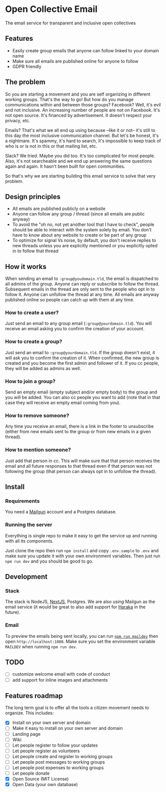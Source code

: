 # Open Collective Email

The email service for transparent and inclusive open collectives

## Features

- Easily create group emails that anyone can follow linked to your domain name
- Make sure all emails are published online for anyone to follow
- GDPR friendly

## The problem

So you are starting a movement and you are self organizing in different working groups. That's the way to go! But how do you manage communications within and between those groups?
Facebook? Well, it's evil and not inclusive. An increasing number of people are not on Facebook. It's not open source. It's financed by advertisement. It doesn't respect your privacy, etc.

Emails? That's what we all end up using because –like it or not– it's still to this day the most inclusive communication channel. But let's be honest, it's a nightmare. It's spammy, it's hard to search, it's impossible to keep track of who is or is not in this or that mailing list, etc.

Slack? We tried. Maybe you did too. It's too complicated for most people. Also, it's not searcheable and we end up answering the same questions again and again. It hasn't been built for open communities.

So that's why we are starting building this email service to solve that very problem.

## Design principles

- All emails are published publicly on a website
- Anyone can follow any group / thread (since all emails are public anyway)
- To avoid the "oh no, not yet another tool that I have to check", people should be able to interact with the system solely by email. You don't have to know about any website to create or be part of any group
- To optimize for signal Vs noise, by default, you don't receive replies to new threads unless you are explicitly mentioned or you explicitly opted in to follow that thread

## How it works

When sending an email to `:group@youdomain.tld`, the email is dispatched to all admins of the group. Anyone can reply or subscribe to follow the thread. Subsequent emails in the thread are only sent to the people who opt in to follow it. Anyone can unfollow the thread at any time. All emails are anyway published online so people can catch up with them at any time.

### How to create a user?

Just send an email to any group email (`:group@yourdomain.tld`). You will receive an email asking you to confirm the creation of your account.

### How to create a group?

Just send an email to `:group@yourdomain.tld`. If the group doesn't exist, it will ask you to confirm the creation of it. When confirmed, the new group is created and you become the first admin and follower of it. If you cc people, they will be added as admins as well.

### How to join a group?

Send an empty email (empty subject and/or empty body) to the group and you will be added. You can also cc people you want to add (note that in that case they will receive an empty email coming from you).

### How to remove someone?

Any time you receive an email, there is a link in the footer to unsubscribe (either from new emails sent to the group or from new emails in a given thread).

### How to mention someone?

Just add that person in cc. This will make sure that that person receives the email and all future responses to that thread even if that person was not following the group (that person can always opt in to unfollow the thread).

## Install

### Requirements

You need a [Mailgun](https://mailgun.com) account and a Postgres database.

### Running the server

Everything is single repo to make it easy to get the service up and running with all its components.

Just clone the repo then run `npm install` and copy `.env.sample` to `.env` and make sure you update it with your own environment variables. Then just run `npm run dev` and you should be good to go.

## Development

### Stack

The stack is NodeJS, [NextJS](https://www.github.com/zeit/next.js), Postgres.
We are also using Mailgun as the email service (it would be great to also add support for [Haraka](https://github.com/haraka/Haraka) in the future).

### Email

To preview the emails being sent locally, you can run [`npm run maildev`](https://danfarrelly.nyc/MailDev/) then open `http://localhost:1080`. Make sure you set the environment variable `MAILDEV` when running `npm run dev`.

## TODO

- [ ] customize welcome email with code of conduct
- [ ] add support for inline images and attachments

## Features roadmap

The long term goal is to offer all the tools a citizen movement needs to organize.
This includes:

- [x] Install on your own server and domain
- [ ] Make it easy to install on your own server and domain
- [ ] Landing page
- [ ] Wiki
- [ ] Let people register to follow your updates
- [ ] Let people register as volunteers
- [ ] Let people create and register to working groups
- [ ] Let people post messages to working groups
- [ ] Let people post expenses to working groups
- [ ] Let people donate
- [x] Open Source (MIT License)
- [x] Open Data (your own database)
